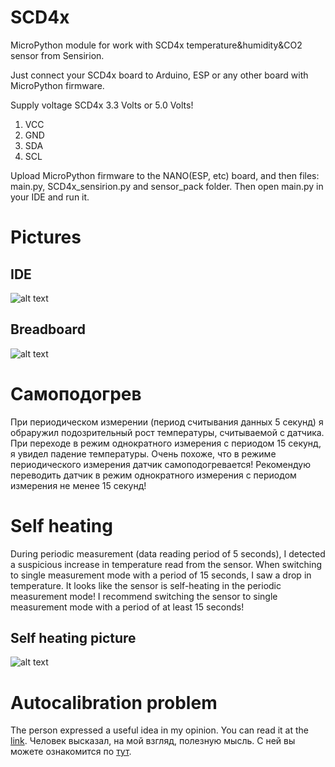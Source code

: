 # SCD4x
MicroPython module for work with SCD4x temperature&humidity&CO2 sensor from Sensirion.

Just connect your SCD4x board to Arduino, ESP or any other board with MicroPython firmware.

Supply voltage SCD4x 3.3 Volts or 5.0 Volts!
1. VCC
2. GND
3. SDA
4. SCL

Upload MicroPython firmware to the NANO(ESP, etc) board, and then files: main.py, SCD4x_sensirion.py 
and sensor_pack folder. Then open main.py in your IDE and run it.

# Pictures

## IDE
![alt text](https://github.com/octaprog7/SCD4x/blob/master/scd4x_ide.png)
## Breadboard
![alt text](https://github.com/octaprog7/SCD4x/blob/master/scd4x_board.jpg)

# Самоподогрев
При периодическом измерении (период считывания данных 5 секунд) я обраружил подозрительный рост температуры, 
считываемой с датчика. При переходе в режим однократного измерения с периодом 15 секунд, я увидел падение температуры. 
Очень похоже, что в режиме периодического измерения датчик самоподогревается!
Рекомендую переводить датчик в режим однократного измерения с периодом измерения не менее 15 секунд!

# Self heating
During periodic measurement (data reading period of 5 seconds), I detected a suspicious 
increase in temperature read from the sensor.
When switching to single measurement mode with a period of 15 seconds, I saw a drop in temperature.
It looks like the sensor is self-heating in the periodic measurement mode!
I recommend switching the sensor to single measurement mode with a period of at least 15 seconds!

## Self heating picture
![alt text](https://github.com/octaprog7/SCD4x/blob/master/self_heat.png)

# Autocalibration problem
The person expressed a useful idea in my opinion. You can read it at the [link](https://www.reddit.com/r/esp32/comments/12y0x5k/warning_about_the_sensirion_scd4041_co2_sensors/).
Человек высказал, на мой взгляд, полезную мысль. С ней вы можете ознакомится по [тут](https://www.reddit.com/r/esp32/comments/12y0x5k/warning_about_the_sensirion_scd4041_co2_sensors/).
